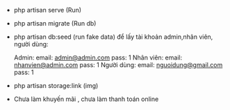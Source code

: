 -   php artisan serve (Run)
-   php artisan migrate (Run db)
-   php artisan db:seed (run fake data) để lấy tài khoản admin,nhân viên, người dùng:

    Admin:
    email: admin@admin.com
    pass: 1
    Nhân viên:
    email: nhanvien@admin.com
    pass: 1
    Người dùng:
    email: nguoidung@gmail.com
    pass: 1

-   php artisan storage:link (img)
-   Chưa làm khuyến mãi , chưa làm thanh toán online
